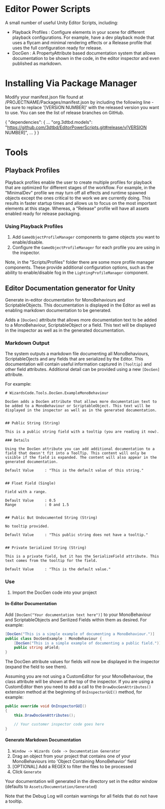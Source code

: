 # Editor Power Scripts

A small number of useful Unity Editor Scripts, including:

  * Playback Profiles : Configure elements in your scene for different playback configurations. For example, have a dev playback mode that uses a flycam and minimal rendering effects or a Release profile that uses the full configuration ready for release.
  * DocGen : A PropertyAttribute based documentation system that allows documentation to be shown in the code, in the editor inspector and even published as markdown.

# Installing Via Package Manager

Modify your manifest.json file found at /PROJECTNAME/Packages/manifest.json by including the following line - be sure to replace '[VERSiON NUMBER]' with the released version you want to use. You can see the list of release branches on GitHub.

{
	"dependencies": {
		...
		"org.3dtbd.models": "https://github.com/3dtbd/EditorPowerScripts.git#release/v[VERSION NUMBER]",
		...
  }
}

# Tools

## Playback Profiles

Playback profiles enable the user to create multiple profiles for playback that are optimized for different stages of the workflow. For example, in the "MinimalDev" profile we may turn off all effects and runtime spawned objects except the ones critical to the work we are currently doing. This results in faster startup times and allows us to focus on the most important elements at this stage. Whereas, a "Release" profile will have all assets enabled ready for release packaging.

### Using Playback Profiles

  1. Add `GameObjectProfileManager` components to game objects you want to enable/disable.
  2. Configure the `GameObjectProfileManager` for each profile you are using in the inspector.

Note, in the "Scripts/Profiles" folder there are some more profile manager components. These provide additional configuration options, such as the ability to enable/disable fog in the `LightingProfileManager` component. 

## Editor Documentation generator for Unity

Generate in-editor documentation for MonoBehaviours and ScriptableObjects. This documentation is displayed in the Editor as well as enabling markdown documentation to be generated.

Adds a `[DocGen]` attribute that allows more documentation text to be added to a MonoBehaviour, ScriptableObject or a field. This text will be displayed in the inspector as well as in the generated documentation.

### Markdown Output

The system outputs a markdown file documenting all MonoBehaviours, ScriptableOjects and any fields that are serialized by the Editor. This documentation will contain useful information captured in `[Tooltip]` and other field attributes. Additional detail can be provided using a new `[DocGen]` attribute.

 For example:

```
# WizardsCode.Tools.DocGen.ExampleMonoBehaviour

DocGen adds a DocGen attribute that allows more documentation text to be added to a MonoBehaviour or ScriptableObject. This text will be displayed in the inspector as well as in the generated documentation.


## Public String (String)

This is a public string field with a tooltip (you are reading it now).

### Details

Using the DocGen attribute you can add additional documentation to a field that doesn't fit into a ToolTip. This content will only be visible if the field is expanded. The content will also appear in the generated documentation. 

Default Value     : "This is the default value of this string."


## Float Field (Single)

Field with a range.

Default Value     : 0.5
Range             : 0 and 1.5


## Public But Undocumented String (String)

No tooltip provided.

Default Value     : "This public string does not have a tooltip."


## Private Serialized String (String)

This is a private field, but it has the SerializeField attribute. This text comes from the tooltip for the field.

Default Value     : "This is the default value."

```

### Use

  1. Import the DocGen code into your project

#### In-Editor Documentation

Add `[DocGen("Your documentation text here")]` to your MonoBehaviour and ScriptableObjects and Serilized Fields within them as desired. For example:

```c#
[DocGen("This is a simple example of documenting a MonoBehaviour.")]
public class DocGenExample : MonoBehaviour {
    [DocGen("This is a simple example of documenting a public field.")]
    public string aField;
}
```

The DocGen attribute values for fields will now be displayed in the inspector (expand the field to see them). 

Assuming you are not using a CustomEditor for your MonoBehaviour, the class attribute will be shown at the top of the inspector. If you are using a CustomEditor then you need to add a call to the `DrawDocGenAttributes()` extension method at the beginning of `OnInspectorGUI()` method, for example:

```c#
public override void OnInspectorGUI()
{
    this.DrawDocGenAttributes();

    // Your customer inspector code goes here
}
```

#### Generate Markdown Documentation

  1. `Window -> Wizards Code -> Documentation Generator`
  2. Drag an object from your project that contains one of your MonoBehaviours into 'Object Containing MonoBehavior' field
  3. [OPTIONAL] Add a REGEX to filter the files to be processed
  4. Click `Generate`

Your documentation will generated in the directory set in the editor window (defaults to `Assets/Documentation/Generated`)

Note that the Debug Log will contain warnings for all fields that do not have a tooltip.



